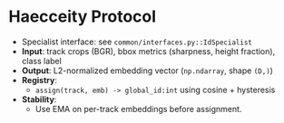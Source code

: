 # Haecceity Protocol

- Specialist interface: see `common/interfaces.py::IdSpecialist`
- **Input**: track crops (BGR), bbox metrics (sharpness, height fraction), class label
- **Output**: L2-normalized embedding vector (`np.ndarray`, shape `(D,)`)
- **Registry**:
  - `assign(track, emb) -> global_id:int` using cosine + hysteresis
- **Stability**:
  - Use EMA on per-track embeddings before assignment.
